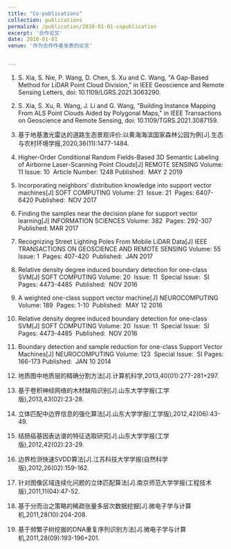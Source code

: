```yaml
---
title: "Co-publications"
collection: publications
permalink: /publication/2010-01-01-copublication
excerpt: '合作论文'
date: 2010-01-01
venue: '作为合作作者发表的论文'


---
```

1. S. Xia, S. Nie, P. Wang, D. Chen, S. Xu and C. Wang, "A Gap-Based Method for LiDAR Point Cloud Division," in IEEE Geoscience and Remote Sensing Letters, doi: 10.1109/LGRS.2021.3063290.

1. S. Xia, S. Xu, R. Wang, J. Li and G. Wang, "Building Instance Mapping From ALS Point Clouds Aided by Polygonal Maps," in IEEE Transactions on Geoscience and Remote Sensing, doi: 10.1109/TGRS.2021.3087159.

1. 基于地基激光雷达的道路生态景观评价:以黄海海滨国家森林公园为例[J].生态与农村环境学报,2020,36(11):1477-1484.

1. Higher-Order Conditional Random Fields-Based 3D Semantic Labeling of Airborne Laser-Scanning Point Clouds[J]
REMOTE SENSING  Volume: ‏ 11   Issue: ‏ 10     Article Number: 1248   Published: ‏ MAY 2 2019

1. Incorporating neighbors' distribution knowledge into support vector machines[J]
SOFT COMPUTING  Volume: ‏ 21   Issue: ‏ 21   Pages: ‏ 6407-6420   Published: ‏ NOV 2017

1. Finding the samples near the decision plane for support vector learning[J]
INFORMATION SCIENCES  Volume: ‏ 382   Pages: ‏ 292-307   Published: ‏ MAR 2017

1. Recognizing Street Lighting Poles From Mobile LiDAR Data[J]
IEEE TRANSACTIONS ON GEOSCIENCE AND REMOTE SENSING  Volume: ‏ 55   Issue: ‏ 1   Pages: ‏ 407-420   Published: ‏ JAN 2017

1. Relative density degree induced boundary detection for one-class SVM[J]
SOFT COMPUTING  Volume: ‏ 20   Issue: ‏ 11   Special Issue: ‏ SI   Pages: ‏ 4473-4485   Published: ‏ NOV 2016

1. A weighted one-class support vector machine[J]
NEUROCOMPUTING  Volume: ‏ 189   Pages: ‏ 1-10   Published: ‏ MAY 12 2016

1. Relative density degree induced boundary detection for one-class SVM[J]
SOFT COMPUTING  Volume: ‏ 20   Issue: ‏ 11   Special Issue: ‏ SI   Pages: ‏ 4473-4485   Published: ‏ NOV 2016

1. Boundary detection and sample reduction for one-class Support Vector Machines[J]
NEUROCOMPUTING  Volume: ‏ 123   Special Issue: ‏ SI   Pages: ‏ 166-173   Published: ‏ JAN 10 2014

1. 地质图中地质层的精确分割方法[J].计算机科学,2013,40(01):277-281+297.

1. 基于卷积神经网络的木材缺陷识别[J].山东大学学报(工学版),2013,43(02):23-28.

1. 立体匹配中边界信息的强化算法[J].山东大学学报(工学版),2012,42(06):43-49.

1. 结肠癌基因表达谱的特征选取研究[J].山东大学学报(工学版),2012,42(02):23-29.

1. 边界检测快速SVDD算法[J].江苏科技大学学报(自然科学版),2012,26(02):159-162.

1. 针对图像区域连续化问题的立体匹配算法[J].南京师范大学学报(工程技术版),2011,11(04):47-52.

1. 基于分而治之策略的稀疏张量多层次数据挖掘[J].微电子学与计算机,2011,28(10):204-208.

1. 基于频繁子树挖掘的DNA重复序列识别方法[J].微电子学与计算机,2011,28(09):193-196+201.


